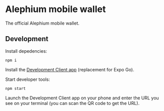 # Alephium mobile wallet

The official Alephium mobile wallet.

## Development

Install depedencies:

```shell
npm i
```

Install the [Development Client app][dev-client] (replacement for Expo Go).

Start developer tools:

```shell
npm start
```

Launch the Development Client app on your phone and enter the URL you see on your terminal (you can scan the QR code to get the URL).

[dev-client]: https://expo.dev/accounts/nop33/projects/mobile-wallet/builds/53835e97-e663-43fc-b6f3-8affc5a3c17f
